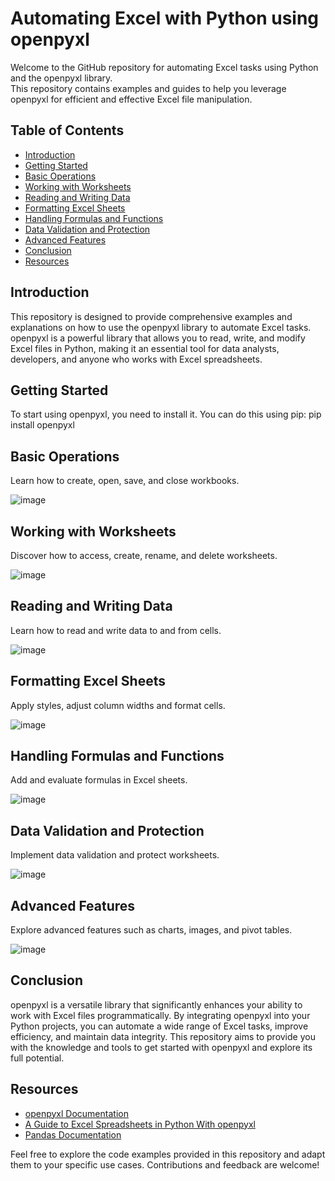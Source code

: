 # Automating Excel with Python using openpyxl

Welcome to the GitHub repository for automating Excel tasks using Python and the openpyxl library.<br> 
This repository contains examples and guides to help you leverage openpyxl for efficient and effective Excel file manipulation.

## Table of Contents

- [Introduction](#introduction)
- [Getting Started](#getting-started)
- [Basic Operations](#basic-operations)
- [Working with Worksheets](#working-with-worksheets)
- [Reading and Writing Data](#reading-and-writing-data)
- [Formatting Excel Sheets](#formatting-excel-sheets)
- [Handling Formulas and Functions](#handling-formulas-and-functions)
- [Data Validation and Protection](#data-validation-and-protection)
- [Advanced Features](#advanced-features)
- [Conclusion](#conclusion)
- [Resources](#resources)

## Introduction

This repository is designed to provide comprehensive examples and explanations on how to use the openpyxl library to automate Excel tasks. openpyxl is a powerful library that allows you to read, write, and modify Excel files in Python, making it an essential tool for data analysts, developers, and anyone who works with Excel spreadsheets.

## Getting Started

To start using openpyxl, you need to install it. You can do this using pip:
pip install openpyxl

## Basic Operations
Learn how to create, open, save, and close workbooks.

![image](https://github.com/user-attachments/assets/eb56e4ff-a137-4ed7-90d9-cc2152dfa128)

## Working with Worksheets
Discover how to access, create, rename, and delete worksheets.

![image](https://github.com/user-attachments/assets/d3082210-9d5b-4ef1-b1ae-677048eb41fc)

## Reading and Writing Data
Learn how to read and write data to and from cells.

![image](https://github.com/user-attachments/assets/f7c5368b-3b4d-4261-bc63-37c6c32ebb86)

## Formatting Excel Sheets
Apply styles, adjust column widths and format cells.

![image](https://github.com/user-attachments/assets/03764d3d-188a-4bbd-807f-4b8d23509435)

## Handling Formulas and Functions
Add and evaluate formulas in Excel sheets.

![image](https://github.com/user-attachments/assets/e8ada4bf-5639-406f-8265-2e654f57069d)

## Data Validation and Protection
Implement data validation and protect worksheets.

![image](https://github.com/user-attachments/assets/0f45dad0-e6ce-4c76-a286-2e1ffc040db9)

## Advanced Features
Explore advanced features such as charts, images, and pivot tables.

![image](https://github.com/user-attachments/assets/133e8d6c-fb89-430b-a4fa-000d243eb099)

## Conclusion
openpyxl is a versatile library that significantly enhances your ability to work with Excel files programmatically. By integrating openpyxl into your Python projects, you can automate a wide range of Excel tasks, improve efficiency, and maintain data integrity. This repository aims to provide you with the knowledge and tools to get started with openpyxl and explore its full potential.

## Resources
* [openpyxl Documentation](https://openpyxl.readthedocs.io/en/stable/)<br>
* [A Guide to Excel Spreadsheets in Python With openpyxl](https://realpython.com/openpyxl-excel-spreadsheets-python/)<br>
* [Pandas Documentation](https://pandas.pydata.org/docs/)<br>

Feel free to explore the code examples provided in this repository and adapt them to your specific use cases. Contributions and feedback are welcome!


